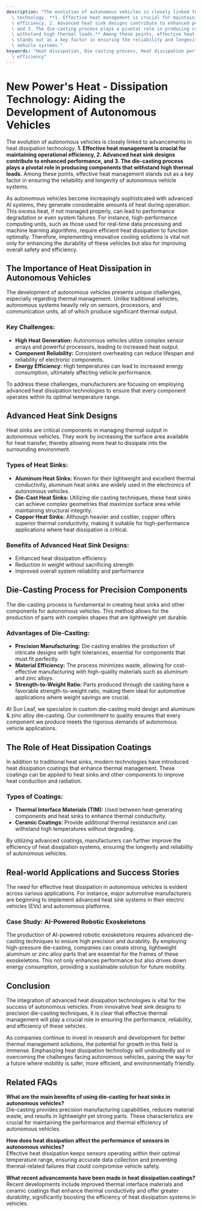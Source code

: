 ```yaml
---
description: "The evolution of autonomous vehicles is closely linked to advancements in heat dissipation\
  \ technology. **1. Effective heat management is crucial for maintaining operational\
  \ efficiency, 2. Advanced heat sink designs contribute to enhanced performance,\
  \ and 3. The die-casting process plays a pivotal role in producing components that\
  \ withstand high thermal loads.** Among these points, effective heat management\
  \ stands out as a key factor in ensuring the reliability and longevity of autonomous\
  \ vehicle systems."
keywords: "Heat dissipation, Die casting process, Heat dissipation performance, Heat dissipation\
  \ efficiency"
---
```

# New Power's Heat - Dissipation Technology: Aiding the Development of Autonomous Vehicles

The evolution of autonomous vehicles is closely linked to advancements in heat dissipation technology. **1. Effective heat management is crucial for maintaining operational efficiency, 2. Advanced heat sink designs contribute to enhanced performance, and 3. The die-casting process plays a pivotal role in producing components that withstand high thermal loads.** Among these points, effective heat management stands out as a key factor in ensuring the reliability and longevity of autonomous vehicle systems.

As autonomous vehicles become increasingly sophisticated with advanced AI systems, they generate considerable amounts of heat during operation. This excess heat, if not managed properly, can lead to performance degradation or even system failures. For instance, high-performance computing units, such as those used for real-time data processing and machine learning algorithms, require efficient heat dissipation to function optimally. Therefore, implementing innovative cooling solutions is vital not only for enhancing the durability of these vehicles but also for improving overall safety and efficiency.

## The Importance of Heat Dissipation in Autonomous Vehicles

The development of autonomous vehicles presents unique challenges, especially regarding thermal management. Unlike traditional vehicles, autonomous systems heavily rely on sensors, processors, and communication units, all of which produce significant thermal output. 

### Key Challenges:
- **High Heat Generation:** Autonomous vehicles utilize complex sensor arrays and powerful processors, leading to increased heat output.
- **Component Reliability:** Consistent overheating can reduce lifespan and reliability of electronic components.
- **Energy Efficiency:** High temperatures can lead to increased energy consumption, ultimately affecting vehicle performance.

To address these challenges, manufacturers are focusing on employing advanced heat dissipation technologies to ensure that every component operates within its optimal temperature range.

## Advanced Heat Sink Designs

Heat sinks are critical components in managing thermal output in autonomous vehicles. They work by increasing the surface area available for heat transfer, thereby allowing more heat to dissipate into the surrounding environment.

### Types of Heat Sinks:
- **Aluminum Heat Sinks:** Known for their lightweight and excellent thermal conductivity, aluminum heat sinks are widely used in the electronics of autonomous vehicles.
- **Die-Cast Heat Sinks:** Utilizing die casting techniques, these heat sinks can achieve complex geometries that maximize surface area while maintaining structural integrity.
- **Copper Heat Sinks:** Although heavier and costlier, copper offers superior thermal conductivity, making it suitable for high-performance applications where heat dissipation is critical.

### Benefits of Advanced Heat Sink Designs:
- Enhanced heat dissipation efficiency
- Reduction in weight without sacrificing strength
- Improved overall system reliability and performance

## Die-Casting Process for Precision Components

The die-casting process is fundamental in creating heat sinks and other components for autonomous vehicles. This method allows for the production of parts with complex shapes that are lightweight yet durable.

### Advantages of Die-Casting:
- **Precision Manufacturing:** Die casting enables the production of intricate designs with tight tolerances, essential for components that must fit perfectly.
- **Material Efficiency:** The process minimizes waste, allowing for cost-effective manufacturing with high-quality materials such as aluminum and zinc alloys.
- **Strength-to-Weight Ratio:** Parts produced through die casting have a favorable strength-to-weight ratio, making them ideal for automotive applications where weight savings are crucial.

At Sun Leaf, we specialize in custom die-casting mold design and aluminum & zinc alloy die-casting. Our commitment to quality ensures that every component we produce meets the rigorous demands of autonomous vehicle applications. 

## The Role of Heat Dissipation Coatings

In addition to traditional heat sinks, modern technologies have introduced heat dissipation coatings that enhance thermal management. These coatings can be applied to heat sinks and other components to improve heat conduction and radiation.

### Types of Coatings:
- **Thermal Interface Materials (TIM):** Used between heat-generating components and heat sinks to enhance thermal conductivity.
- **Ceramic Coatings:** Provide additional thermal resistance and can withstand high temperatures without degrading.

By utilizing advanced coatings, manufacturers can further improve the efficiency of heat dissipation systems, ensuring the longevity and reliability of autonomous vehicles.

## Real-world Applications and Success Stories

The need for effective heat dissipation in autonomous vehicles is evident across various applications. For instance, major automotive manufacturers are beginning to implement advanced heat sink systems in their electric vehicles (EVs) and autonomous platforms.

### Case Study: AI-Powered Robotic Exoskeletons
The production of AI-powered robotic exoskeletons requires advanced die-casting techniques to ensure high precision and durability. By employing high-pressure die-casting, companies can create strong, lightweight aluminum or zinc alloy parts that are essential for the frames of these exoskeletons. This not only enhances performance but also drives down energy consumption, providing a sustainable solution for future mobility.

## Conclusion

The integration of advanced heat dissipation technologies is vital for the success of autonomous vehicles. From innovative heat sink designs to precision die-casting techniques, it is clear that effective thermal management will play a crucial role in ensuring the performance, reliability, and efficiency of these vehicles.

As companies continue to invest in research and development for better thermal management solutions, the potential for growth in this field is immense. Emphasizing heat dissipation technology will undoubtedly aid in overcoming the challenges facing autonomous vehicles, paving the way for a future where mobility is safer, more efficient, and environmentally friendly.

## Related FAQs

**What are the main benefits of using die-casting for heat sinks in autonomous vehicles?**  
Die-casting provides precision manufacturing capabilities, reduces material waste, and results in lightweight yet strong parts. These characteristics are crucial for maintaining the performance and thermal efficiency of autonomous vehicles.

**How does heat dissipation affect the performance of sensors in autonomous vehicles?**  
Effective heat dissipation keeps sensors operating within their optimal temperature range, ensuring accurate data collection and preventing thermal-related failures that could compromise vehicle safety.

**What recent advancements have been made in heat dissipation coatings?**  
Recent developments include improved thermal interface materials and ceramic coatings that enhance thermal conductivity and offer greater durability, significantly boosting the efficiency of heat dissipation systems in vehicles.
